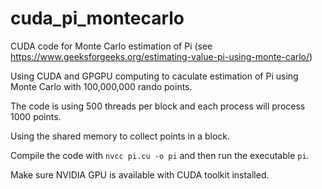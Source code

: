 # cuda_pi_montecarlo
CUDA code for Monte Carlo estimation of Pi (see https://www.geeksforgeeks.org/estimating-value-pi-using-monte-carlo/)

Using CUDA and GPGPU computing to caculate estimation of Pi using Monte Carlo with 100,000,000 rando points.

The code is using 500 threads per block and each process will process 1000 points.

Using the shared memory to collect points in a block.

Compile the code with `nvcc pi.cu -o pi` and then run the executable `pi`.

Make sure NVIDIA GPU is available with CUDA toolkit installed.
